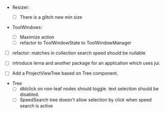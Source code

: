- Resizer:

  - [ ] There is a glitch new min size

- ToolWindows:

  - [ ] Maximize action
  - [ ] refactor to ToolWindowState to ToolWindowManager

- [ ] refactor: matches in collection search speed should be nullable
- [ ] introduce lerna and another package for an application which uses jui.

- [ ] Add a ProjectViewTree based on Tree component.

- Tree
  - [ ] dblclick on non-leaf nodes should toggle. text selection should be disabled.
  - [ ] SpeedSearch tree doesn't allow selection by click when speed search is active
